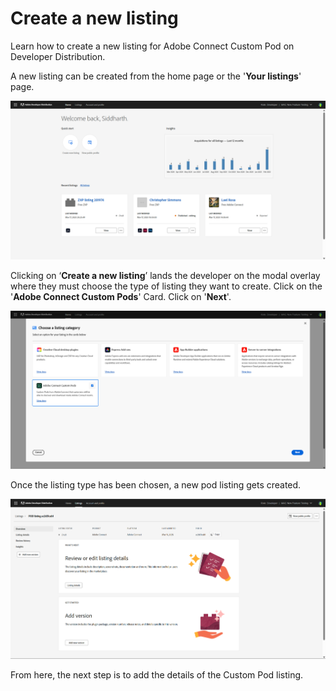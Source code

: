 # Create a new listing

Learn how to create a new listing for Adobe Connect Custom Pod on Developer Distribution. 

A new listing can be created from the home page or the '**Your listings**' page. 

![Screenshot of initiating a new listing in Developer Distribution](./screenshot_1.png)

Clicking on ‘**Create a new listing**’ lands the developer on the modal overlay where they must choose the type of listing they want to create. Click on the '**Adobe Connect Custom Pods**' Card. Click on '**Next**'.

![Screenshot of selecting the Adobe Connect card while creating a new listing](./screenshot_3.png)

Once the listing type has been chosen, a new pod listing gets created. 

![Screenshot of selecting the Adobe Connect card while creating a new listing](./screenshot_4.png)

From here, the next step is to add the details of the Custom Pod listing. 

